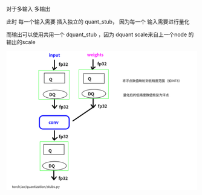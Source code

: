 
对于多输入  多输出    

此时 每一个输入需要 插入独立的 quant_stub， 因为每一个 输入需要进行量化       

而输出可以使用共用一个 dquant_stub ，因为 dquant scale来自上一个node 的输出的scale    


![img](./qat_train.png)

